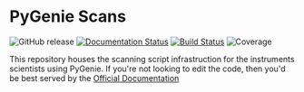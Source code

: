 PyGenie Scans
=============

![GitHub release](https://img.shields.io/github/release/PyGenie-Scans/Scans.svg) [![Documentation Status](https://readthedocs.org/projects/pygenie-scans/badge/?version=latest)](http://pygenie-scans.readthedocs.io/en/latest/?badge=latest)
[![Build Status](https://travis-ci.org/PyGenie-Scans/Scans.svg?branch=master)](https://travis-ci.org/PyGenie-Scans/Scans)
![Coverage](https://img.shields.io/badge/Coverage-92%25-green.svg)

This repository houses the scanning script infrastruction for the instruments scientists using PyGenie.  If you're not looking to edit the code, then you'd be best served by the [Official Documentation](http://pygenie-scans.readthedocs.io/en/latest/)
